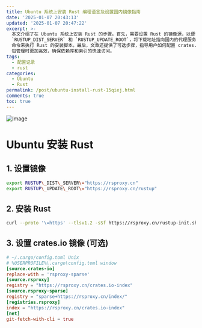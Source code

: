 ```yaml
---
title: Ubuntu 系统上安装 Rust 编程语言及设置国内镜像指南
date: '2025-01-07 20:43:13'
updated: '2025-01-07 20:47:22'
excerpt: >-
  本文介绍了在 Ubuntu 系统上安装 Rust 的步骤。首先，需要设置 Rust 的镜像源，以便于更快下载所需文件。通过配置环境变量
  `RUSTUP_DIST_SERVER` 和 `RUSTUP_UPDATE_ROOT`，将下载地址指向国内的代理服务器。接着，通过运行一个 cURL
  命令来执行 Rust 的安装脚本。最后，文章还提供了可选步骤，指导用户如何配置 crates.io 的镜像，这样可以在使用 Rust
  包管理时更加高效，确保依赖库和索引的快速访问。
tags:
  - 配置记录
  - rust
categories:
  - Ubuntu
  - Rust
permalink: /post/ubuntu-install-rust-15qiej.html
comments: true
toc: true
---
```


![image](https://raw.githubusercontent.com/eeymoo/Eeymoo.github.io/main/images/unsplash-ntcf0lU5d38-20250107204339-m79x2af.jpg)

# Ubuntu 安装 Rust

## 1. 设置镜像

```bash
export RUSTUP\_DIST\_SERVER\="https://rsproxy.cn"
export RUSTUP\_UPDATE\_ROOT\="https://rsproxy.cn/rustup"
```

## 2. 安装 Rust

```bash
curl --proto '\=https' --tlsv1.2 -sSf https://rsproxy.cn/rustup-init.sh | sh
```

## 3. 设置 crates.io 镜像 (可选)

```toml
# ~/.cargo/config.toml Unix
# %USERPROFILE%\.cargo\config.toml window
[source.crates-io]
replace-with = 'rsproxy-sparse'
[source.rsproxy]
registry = "https://rsproxy.cn/crates.io-index"
[source.rsproxy-sparse]
registry = "sparse+https://rsproxy.cn/index/"
[registries.rsproxy]
index = "https://rsproxy.cn/crates.io-index"
[net]
git-fetch-with-cli = true
```
